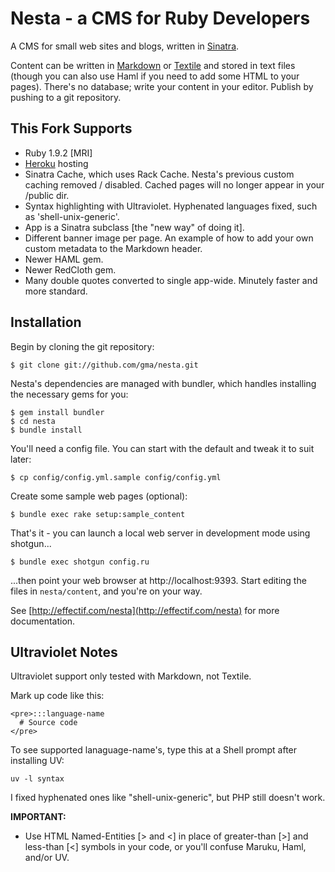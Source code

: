 # Nesta - a CMS for Ruby Developers

A CMS for small web sites and blogs, written in
[Sinatra](http://www.sinatrarb.com/ "Sinatra").

Content can be written in
[Markdown](http://daringfireball.net/projects/markdown/ "Daring Fireball:
Markdown") or [Textile](http://textism.com/tools/textile/) and stored in text
files (though you can also use Haml if you need to add some HTML to your
pages). There's no database; write your content in your editor. Publish by
pushing to a git repository.

## This Fork Supports

* Ruby 1.9.2 [MRI]
* [Heroku](http://heroku.com/) hosting
* Sinatra Cache, which uses Rack Cache.  Nesta's previous custom caching removed / disabled.  Cached pages will no longer appear in your /public dir.
* Syntax highlighting with Ultraviolet.  Hyphenated languages fixed, such as 'shell-unix-generic'.
* App is a Sinatra subclass [the "new way" of doing it].
* Different banner image per page.  An example of how to add your own custom metadata to the Markdown header.
* Newer HAML gem.
* Newer RedCloth gem.
* Many double quotes converted to single app-wide.  Minutely faster and more standard.

## Installation

Begin by cloning the git repository:

    $ git clone git://github.com/gma/nesta.git

Nesta's dependencies are managed with bundler, which handles installing the
necessary gems for you:

    $ gem install bundler
    $ cd nesta
    $ bundle install

You'll need a config file. You can start with the default and tweak it to suit
later:

    $ cp config/config.yml.sample config/config.yml

Create some sample web pages (optional):

    $ bundle exec rake setup:sample_content

That's it - you can launch a local web server in development mode using
shotgun...

    $ bundle exec shotgun config.ru

...then point your web browser at http://localhost:9393. Start editing the
files in `nesta/content`, and you're on your way.

See [http://effectif.com/nesta](http://effectif.com/nesta) for more
documentation.

## Ultraviolet Notes ##

Ultraviolet support only tested with Markdown, not Textile.

Mark up code like this:

    <pre>:::language-name
      # Source code
    </pre>

To see supported lanaguage-name's, type this at a Shell prompt after installing UV:

    uv -l syntax

I fixed hyphenated ones like "shell-unix-generic", but PHP still doesn't work.

**IMPORTANT:**

* Use HTML Named-Entities [&gt; and &lt;] in place of greater-than [>] and less-than [<] symbols in your code, or you'll confuse Maruku, Haml, and/or UV.

